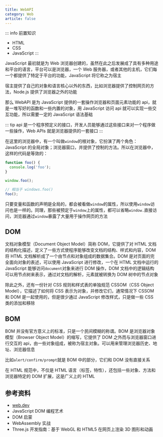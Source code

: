 ```yaml
---
title: WebAPI
category: Web
article: false
---
```


::: info 前置知识

- HTML
- CSS
- JavaScript
:::

JavaScript 最初就是为 Web 浏览器创建的，虽然在此之后发展成了具有多种用途和平台的语言，平台可以是浏览器，一个 Web 服务器，或者其他的主机，它们每一个都提供了特定于平台的功能，JavaScript 将它称之为宿主

宿主提供了自己的对象和语言核心以外的东西，比如浏览器提供了控制网页的方法，Node.js 提供了浏览器之外的功能

那么 WebAPI 是为 JavaScript 提供的一套操作浏览器和页面元素功能的 api，就是一堆写好的函数和一些内置的对象，用 JavaScript 访问 api 就可以实现一些交互功能，所以需要一定的 JavaScript 语法基础

::: tip
api 是一个程序预定义的接口，开发人员能够通过这些接口来对一个程序做一些操作，Web APIs 就是浏览器提供的一套接口
:::

在这里的浏览器中，有一个叫做`window`的根对象，它扮演了两个角色： JavaScript 的全局对象；浏览器窗口，并提供了控制的方法。所以在浏览器中，这样的代码是等效的：

```js
function foo() {
  console.log('foo');
}

window.foo();

// 相当于 windows.foo()
foo();
```

只要变量和函数的声明是全局的，都会被看做`window`的属性，所以使用`window`访问也是一样的。同理，那些被预定于`window`上的属性，都可以省略`window.`直接访问，浏览器通过`window`暴露了大量用于操作网页的方法

## DOM

文档对象模型（Document Object Model）简称 DOM，它提供了对 HTML 文档的结构化描述，定义了一些方式使程序能够改变文档的结构、样式和内容，DOM 将 HTML 文档解析成了一个由节点和对象组成的数据集合。DOM 是对页面的完全面向对象的表述，可以使用 JavaScript 进行修改，一个在 HTML 文档中运行的 JavaScript 能够访问`document`对象来进行 DOM 操作，DOM 文档中的逻辑结构可以用节点树来表示，通过对文档的解析，元素就被转换为 DOM 树中的节点对象

除此之外，还有一份针对 CSS 规则和样式表的单独规范 CSSOM（CSS Object Model），它描述了如何将 CSS 表示为对象，并修改它们，通常情况下 CSSOM 和 DOM 是一起使用的，但是很少通过 JavaScript 修改样式，只是做一些 CSS 类的添加和移除

## BOM

BOM 并没有官方意义上的标准，只是一个民间模糊的称谓。BOM 是浏览器对象模型（Browser Object Model）的缩写，它提供了 DOM 之外而与浏览器窗口进行交互的 api，由一些对象组成，被称为宿主对象。可以用来管理浏览器历史、地址、浏览器信息

比如`alert/confirm/prompt`就是 BOM 中的部分，它们和 DOM 没有直接关系

在 HTML 规范中，不仅是 HTML 语言（标签，特性），还包括一些对象、方法和浏览器特定的 DOM 扩展，这是广义上的 HTML

## 参考资料

- [web.dev](web.dev)
- JavaScript DOM 编程艺术
- DOM 启蒙
- WebAssembly 实战
- Three.js 开发指南：基于 WebGL 和 HTML5 在网页上渲染 3D 图形和动画
